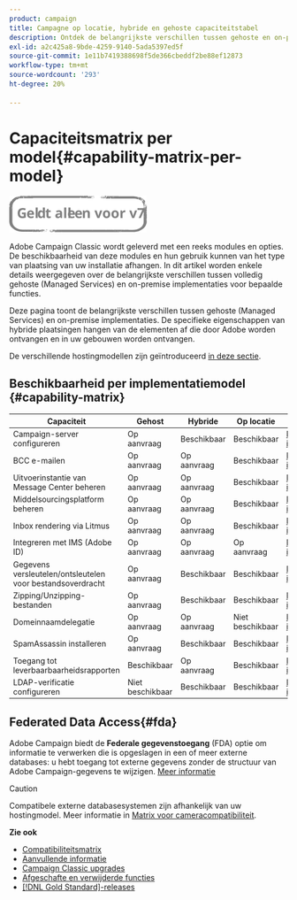 ```yaml
---
product: campaign
title: Campagne op locatie, hybride en gehoste capaciteitstabel
description: Ontdek de belangrijkste verschillen tussen gehoste en on-premise implementaties
exl-id: a2c425a8-9bde-4259-9140-5ada5397ed5f
source-git-commit: 1e11b7419388698f5de366cbeddf2be88ef12873
workflow-type: tm+mt
source-wordcount: '293'
ht-degree: 20%

---
```


# Capaciteitsmatrix per model{#capability-matrix-per-model}

![](../../assets/v7-only.svg)

Adobe Campaign Classic wordt geleverd met een reeks modules en opties. De beschikbaarheid van deze modules en hun gebruik kunnen van het type van plaatsing van uw installatie afhangen. In dit artikel worden enkele details weergegeven over de belangrijkste verschillen tussen volledig gehoste (Managed Services) en on-premise implementaties voor bepaalde functies.

Deze pagina toont de belangrijkste verschillen tussen gehoste (Managed Services) en on-premise implementaties. De specifieke eigenschappen van hybride plaatsingen hangen van de elementen af die door Adobe worden ontvangen en in uw gebouwen worden ontvangen.

De verschillende hostingmodellen zijn geïntroduceerd [in deze sectie](../../installation/using/hosting-models.md).

## Beschikbaarheid per implementatiemodel {#capability-matrix}

| Capaciteit | Gehost | Hybride | Op locatie | Details |
|-----------------------------------------------|------------------|-----------|---------------|-----------------------------------------------------------------------------------------------------------------------------------------------------------------------------------------------------------------------|
| Campaign-server configureren | Op aanvraag | Beschikbaar | Beschikbaar | [Meer informatie](../../installation/using/the-server-configuration-file.md) |
| BCC e-mailen | Op aanvraag | Op aanvraag | Beschikbaar | [Meer informatie](../../installation/using/email-archiving.md) |
| Uitvoerinstantie van Message Center beheren | Op aanvraag | Op aanvraag | Beschikbaar | [Meer informatie](../../message-center/using/about-transactional-messaging.md) |
| Middelsourcingsplatform beheren | Op aanvraag | Op aanvraag | Beschikbaar | [Meer informatie](../../installation/using/mid-sourcing-server.md) |
| Inbox rendering via Litmus | Op aanvraag | Op aanvraag | Beschikbaar | [Meer informatie](../../delivery/using/inbox-rendering.md) |
| Integreren met IMS (Adobe ID) | Op aanvraag | Op aanvraag | Op aanvraag | [Meer informatie](../../integrations/using/about-adobe-id.md) |
| Gegevens versleutelen/ontsleutelen voor bestandsoverdracht | Op aanvraag | Beschikbaar | Beschikbaar | [Meer informatie](../../platform/using/unzip-decrypt.md) |
| Zipping/Unzipping-bestanden | Op aanvraag | Beschikbaar | Beschikbaar | [Meer informatie](../../platform/using/unzip-decrypt.md) |
| Domeinnaamdelegatie | Op aanvraag | Op aanvraag | Niet beschikbaar | [Meer informatie](https://experienceleague.adobe.com/docs/control-panel/using/subdomains-and-certificates/setting-up-new-subdomain.html?lang=nl) |
| SpamAssassin installeren | Op aanvraag | Beschikbaar | Beschikbaar | [Meer informatie](../../delivery/using/spamassassin.md) |
| Toegang tot leverbaarbaarheidsrapporten | Beschikbaar | Op aanvraag | Beschikbaar | [Meer informatie](../../delivery/using/monitoring-deliverability.md) |
| LDAP-verificatie configureren | Niet beschikbaar | Beschikbaar | Beschikbaar | [Meer informatie](../../installation/using/connecting-through-ldap.md) |


## Federated Data Access{#fda}

Adobe Campaign biedt de **Federale gegevenstoegang** (FDA) optie om informatie te verwerken die is opgeslagen in een of meer externe databases: u hebt toegang tot externe gegevens zonder de structuur van Adobe Campaign-gegevens te wijzigen. [Meer informatie](../../installation/using/about-fda.md)

>[!CAUTION]
>
>Compatibele externe databasesystemen zijn afhankelijk van uw hostingmodel. Meer informatie in [Matrix voor cameracompatibiliteit](../../rn/using/compatibility-matrix.md).

**Zie ook**

* [Compatibiliteitsmatrix](../../rn/using/compatibility-matrix.md)
* [Aanvullende informatie](../../rn/using/latest-release.md)
* [Campaign Classic upgrades](../../rn/using/rn-overview.md)
* [Afgeschafte en verwijderde functies](../../rn/using/deprecated-features.md)
* [[!DNL Gold Standard]-releases ](../../rn/using/gold-standard.md)
